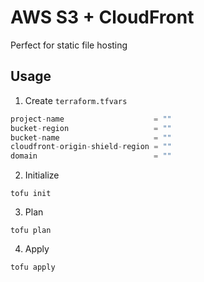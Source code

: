 # AWS S3 + CloudFront

Perfect for static file hosting

## Usage

1. Create `terraform.tfvars`

```terraform
project-name                    = ""
bucket-region                   = ""
bucket-name                     = ""
cloudfront-origin-shield-region = ""
domain                          = ""
```

2. Initialize

```shell
tofu init
```

3. Plan

```shell
tofu plan
```

4. Apply

```shell
tofu apply
```

